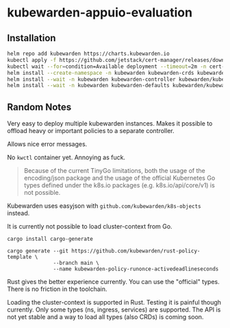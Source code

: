 # kubewarden-appuio-evaluation

## Installation

```bash
helm repo add kubewarden https://charts.kubewarden.io
kubectl apply -f https://github.com/jetstack/cert-manager/releases/download/v1.5.3/cert-manager.yaml
kubectl wait --for=condition=Available deployment --timeout=2m -n cert-manager --all
helm install --create-namespace -n kubewarden kubewarden-crds kubewarden/kubewarden-crds
helm install --wait -n kubewarden kubewarden-controller kubewarden/kubewarden-controller
helm install --wait -n kubewarden kubewarden-defaults kubewarden/kubewarden-defaults
```

## Random Notes

Very easy to deploy multiple kubewarden instances.
Makes it possible to offload heavy or important policies to a separate controller.

Allows nice error messages.

No `kwctl` container yet. Annoying as fuck.

> Because of the current TinyGo limitations, both the usage of the encoding/json package and the usage of the official Kubernetes Go types defined under the k8s.io packages (e.g. k8s.io/api/core/v1) is not possible.

Kubewarden uses easyjson with `github.com/kubewarden/k8s-objects` instead.

It is currently not possible to load cluster-context from Go.

```
cargo install cargo-generate

cargo generate --git https://github.com/kubewarden/rust-policy-template \
               --branch main \
               --name kubewarden-policy-runonce-activedeadlineseconds
```

Rust gives the better experience currently. You can use the "official" types. There is no friction in the toolchain.

Loading the cluster-context is supported in Rust. Testing it is painful though currently. Only some types (ns, ingress, services) are supported. The API is not yet stable and a way to load all types (also CRDs) is coming soon.
